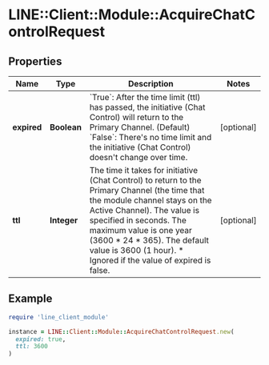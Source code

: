 # LINE::Client::Module::AcquireChatControlRequest

## Properties

| Name | Type | Description | Notes |
| ---- | ---- | ----------- | ----- |
| **expired** | **Boolean** | &#x60;True&#x60;: After the time limit (ttl) has passed, the initiative (Chat Control) will return to the Primary Channel. (Default) &#x60;False&#x60;: There&#39;s no time limit and the initiative (Chat Control) doesn&#39;t change over time.  | [optional] |
| **ttl** | **Integer** | The time it takes for initiative (Chat Control) to return to the Primary Channel (the time that the module channel stays on the Active Channel). The value is specified in seconds. The maximum value is one year (3600 * 24 * 365). The default value is 3600 (1 hour).  * Ignored if the value of expired is false.  | [optional] |

## Example

```ruby
require 'line_client_module'

instance = LINE::Client::Module::AcquireChatControlRequest.new(
  expired: true,
  ttl: 3600
)
```

